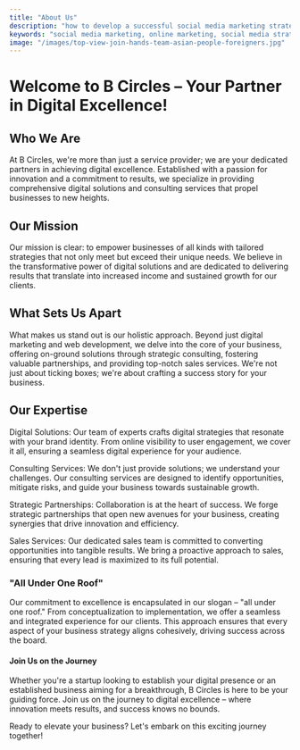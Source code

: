 ```yaml
---
title: "About Us"
description: "how to develop a successful social media marketing strategy for bringing in more customers, increase brand awareness, and increase sales. Social media marketing in Egypt."
keywords: "social media marketing, online marketing, social media strategy, customer engagement, brand awareness, digital marketing"
image: "/images/top-view-join-hands-team-asian-people-foreigners.jpg"
---
```

# Welcome to B Circles – Your Partner in Digital Excellence!

## Who We Are
At B Circles, we're more than just a service provider; we are your dedicated partners in achieving digital excellence. Established with a passion for innovation and a commitment to results, we specialize in providing comprehensive digital solutions and consulting services that propel businesses to new heights.

## Our Mission
Our mission is clear: to empower businesses of all kinds with tailored strategies that not only meet but exceed their unique needs. We believe in the transformative power of digital solutions and are dedicated to delivering results that translate into increased income and sustained growth for our clients.

## What Sets Us Apart
What makes us stand out is our holistic approach. Beyond just digital marketing and web development, we delve into the core of your business, offering on-ground solutions through strategic consulting, fostering valuable partnerships, and providing top-notch sales services. We're not just about ticking boxes; we're about crafting a success story for your business.

## Our Expertise
Digital Solutions: Our team of experts crafts digital strategies that resonate with your brand identity. From online visibility to user engagement, we cover it all, ensuring a seamless digital experience for your audience.

Consulting Services: We don't just provide solutions; we understand your challenges. Our consulting services are designed to identify opportunities, mitigate risks, and guide your business towards sustainable growth.

Strategic Partnerships: Collaboration is at the heart of success. We forge strategic partnerships that open new avenues for your business, creating synergies that drive innovation and efficiency.

Sales Services: Our dedicated sales team is committed to converting opportunities into tangible results. We bring a proactive approach to sales, ensuring that every lead is maximized to its full potential.

### "All Under One Roof"
Our commitment to excellence is encapsulated in our slogan – "all under one roof." From conceptualization to implementation, we offer a seamless and integrated experience for our clients. This approach ensures that every aspect of your business strategy aligns cohesively, driving success across the board.

#### Join Us on the Journey
Whether you're a startup looking to establish your digital presence or an established business aiming for a breakthrough, B Circles is here to be your guiding force. Join us on the journey to digital excellence – where innovation meets results, and success knows no bounds.

Ready to elevate your business? Let's embark on this exciting journey together!